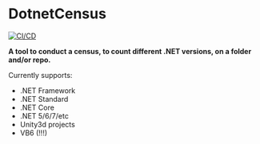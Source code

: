 # DotnetCensus
[![CI/CD](https://github.com/samsmithnz/DotnetCensus/actions/workflows/workflow.yml/badge.svg)](https://github.com/samsmithnz/DotnetCensus/actions/workflows/workflow.yml)

**A tool to conduct a census, to count different .NET versions, on a folder and/or repo.** 

Currently supports:
- .NET Framework
- .NET Standard
- .NET Core
- .NET 5/6/7/etc
- Unity3d projects
- VB6 (!!!)

